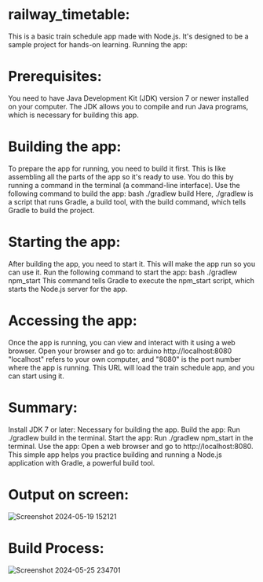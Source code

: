 # railway_timetable:
This is a basic train schedule app made with Node.js. It's designed to be a sample project for hands-on learning.
Running the app:

# Prerequisites:
You need to have Java Development Kit (JDK) version 7 or newer installed on your computer. The JDK allows you to compile and run Java programs, which is necessary for building this app.

# Building the app:
To prepare the app for running, you need to build it first. This is like assembling all the parts of the app so it's ready to use. You do this by running a command in the terminal (a command-line interface). Use the following command to build the app:
bash
./gradlew build
Here, ./gradlew is a script that runs Gradle, a build tool, with the build command, which tells Gradle to build the project.

# Starting the app:
After building the app, you need to start it. This will make the app run so you can use it. Run the following command to start the app:
bash
./gradlew npm_start
This command tells Gradle to execute the npm_start script, which starts the Node.js server for the app.

# Accessing the app:
Once the app is running, you can view and interact with it using a web browser. Open your browser and go to:
arduino
http://localhost:8080
"localhost" refers to your own computer, and "8080" is the port number where the app is running. This URL will load the train schedule app, and you can start using it.

# Summary:
Install JDK 7 or later: Necessary for building the app.
Build the app: Run ./gradlew build in the terminal.
Start the app: Run ./gradlew npm_start in the terminal.
Use the app: Open a web browser and go to http://localhost:8080.
This simple app helps you practice building and running a Node.js application with Gradle, a powerful build tool.

# Output on screen:
![Screenshot 2024-05-19 152121](https://github.com/1998-pratikshap/railway_timetable/assets/80257476/1bd91a2f-3563-4c75-9b7d-76b0e7cf8774)

# Build Process:
![Screenshot 2024-05-25 234701](https://github.com/1998-pratikshap/railway_timetable/assets/80257476/5cc1db13-ab80-469f-92de-ebe3dcfe7d82)





